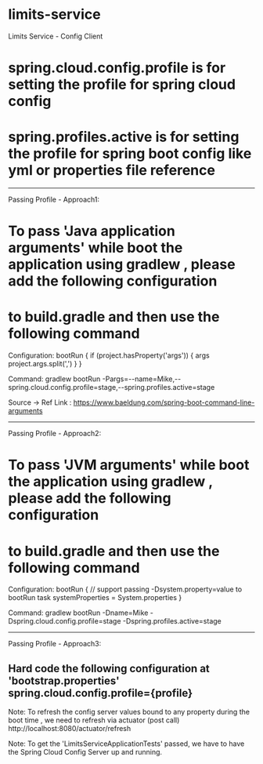 # limits-service
Limits Service - Config Client

# spring.cloud.config.profile is for setting the profile for spring cloud config
# spring.profiles.active is for setting the profile for spring boot config like yml or properties file reference
-------------------------------------------------------------------------------------------------------------------------
Passing Profile - Approach1:

# To pass 'Java application arguments' while boot the application using gradlew , please add the following configuration
# to build.gradle and then use the following command
Configuration:
bootRun {
	if (project.hasProperty('args')) {
		args project.args.split(',')
	}
}

Command:
gradlew bootRun -Pargs=--name=Mike,--spring.cloud.config.profile=stage,--spring.profiles.active=stage

Source -> Ref Link : https://www.baeldung.com/spring-boot-command-line-arguments

-------------------------------------------------------------------------------------------------------------------------

Passing Profile - Approach2:

# To pass 'JVM arguments' while boot the application using gradlew , please add the following configuration
# to build.gradle and then use the following command
Configuration:
bootRun {
	// support passing -Dsystem.property=value to bootRun task
	systemProperties = System.properties
}

Command:
gradlew bootRun -Dname=Mike -Dspring.cloud.config.profile=stage -Dspring.profiles.active=stage

-------------------------------------------------------------------------------------------------------------------------
Passing Profile - Approach3:

Hard code the following configuration at 'bootstrap.properties'
spring.cloud.config.profile={profile} 
----------------------------------------------------------------------------------------------------------------

Note: To refresh the config server values bound to any property during the boot time , we need to refresh via actuator (post call) http://localhost:8080/actuator/refresh 


Note: To get the 'LimitsServiceApplicationTests' passed, we have to have the Spring Cloud Config Server up and running.